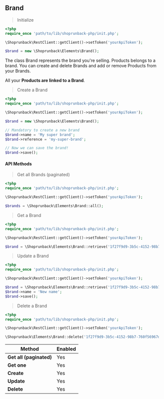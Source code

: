 ## Brand

> Initialize

```php
<?php
require_once 'path/to/lib/shoprunback-php/init.php';

\Shoprunback\RestClient::getClient()->setToken('yourApiToken');

$brand = new \Shoprunback\Elements\Brand();
```

The class Brand represents the brand you're selling. Products belongs to a brand. You can create and delete Brands and add or remove Products from your Brands.

All your **Products are linked to a Brand**.

> Create a Brand

```php
<?php
require_once 'path/to/lib/shoprunback-php/init.php';

\Shoprunback\RestClient::getClient()->setToken('yourApiToken');

$brand = new \Shoprunback\Elements\Brand();

// Mandatory to create a new brand
$brand->name = 'My super brand';
$brand->reference = 'my-super-brand';

// Now we can save the brand!
$brand->save();
```

#### API Methods

> Get all Brands (paginated)

```php
<?php
require_once 'path/to/lib/shoprunback-php/init.php';

\Shoprunback\RestClient::getClient()->setToken('yourApiToken');

$brands = \Shoprunback\Elements\Brand::all();
```

> Get a Brand

```php
<?php
require_once 'path/to/lib/shoprunback-php/init.php';

\Shoprunback\RestClient::getClient()->setToken('yourApiToken');

$brand = \Shoprunback\Elements\Brand::retrieve('1f27f9d9-3b5c-4152-98b7-760f56967dea');
```

> Update a Brand

```php
<?php
require_once 'path/to/lib/shoprunback-php/init.php';

\Shoprunback\RestClient::getClient()->setToken('yourApiToken');

$brand = \Shoprunback\Elements\Brand::retrieve('1f27f9d9-3b5c-4152-98b7-760f56967dea');
$brand->name = 'New name';
$brand->save();
```

> Delete a Brand

```php
<?php
require_once 'path/to/lib/shoprunback-php/init.php';

\Shoprunback\RestClient::getClient()->setToken('yourApiToken');

\Shoprunback\Elements\Brand::delete('1f27f9d9-3b5c-4152-98b7-760f56967dea');
```

Method | Enabled
-|-
**Get all (paginated)** | Yes
**Get one** | Yes
**Create** | Yes
**Update** | Yes
**Delete** | Yes